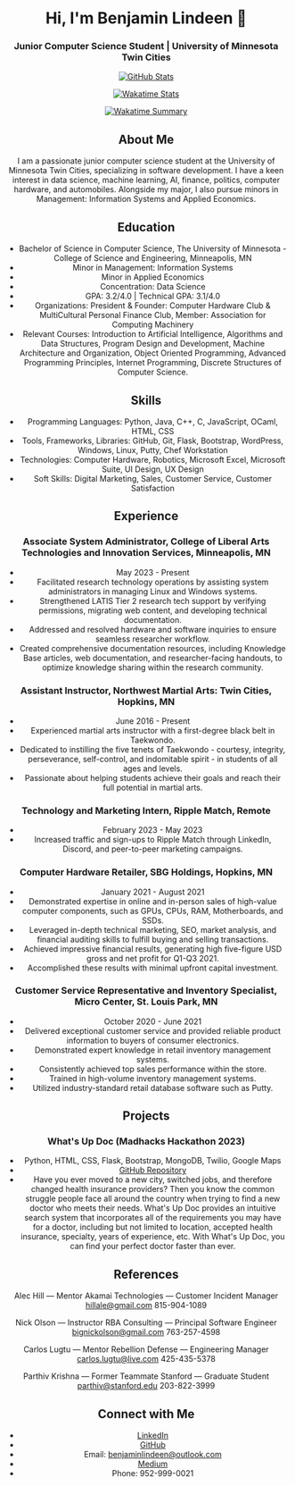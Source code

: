 <div align="center">

# Hi, I'm Benjamin Lindeen 👋

### Junior Computer Science Student | University of Minnesota Twin Cities

[![GitHub Stats](https://github-readme-stats.vercel.app/api?username=BenjaminLindeen&show_icons=true&theme=radical)](https://github.com/BenjaminLindeen)

[![Wakatime Stats](https://github-readme-stats.vercel.app/api/wakatime?username=BenjaminLindeen&theme=radical)](https://wakatime.com/@BenjaminLindeen)

[![Wakatime Summary](https://github-readme-stats.vercel.app/api/wakatime?username=BenjaminLindeen&theme=radical&layout=compact)](https://wakatime.com/@BenjaminLindeen)

## About Me

I am a passionate junior computer science student at the University of Minnesota Twin Cities, specializing in software development. I have a keen interest in data science, machine learning, AI, finance, politics, computer hardware, and automobiles. Alongside my major, I also pursue minors in Management: Information Systems and Applied Economics.

## Education

- Bachelor of Science in Computer Science, The University of Minnesota - College of Science and Engineering, Minneapolis, MN
- Minor in Management: Information Systems
- Minor in Applied Economics
- Concentration: Data Science
- GPA: 3.2/4.0 | Technical GPA: 3.1/4.0
- Organizations: President & Founder: Computer Hardware Club & MultiCultural Personal Finance Club, Member: Association for Computing Machinery
- Relevant Courses: Introduction to Artificial Intelligence, Algorithms and Data Structures, Program Design and Development, Machine Architecture and Organization, Object Oriented Programming, Advanced Programming Principles, Internet Programming, Discrete Structures of Computer Science.

## Skills

- Programming Languages: Python, Java, C++, C, JavaScript, OCaml, HTML, CSS 
- Tools, Frameworks, Libraries: GitHub, Git, Flask, Bootstrap, WordPress, Windows, Linux, Putty, Chef Workstation
- Technologies: Computer Hardware, Robotics, Microsoft Excel, Microsoft Suite, UI Design, UX Design 
- Soft Skills: Digital Marketing, Sales, Customer Service, Customer Satisfaction

## Experience

### Associate System Administrator, College of Liberal Arts Technologies and Innovation Services, Minneapolis, MN
- May 2023 - Present
- Facilitated research technology operations by assisting system administrators in managing Linux and Windows systems.
- Strengthened LATIS Tier 2 research tech support by verifying permissions, migrating web content, and developing technical documentation.
- Addressed and resolved hardware and software inquiries to ensure seamless researcher workflow.
- Created comprehensive documentation resources, including Knowledge Base articles, web documentation, and researcher-facing handouts, to optimize knowledge sharing within the research community.

### Assistant Instructor, Northwest Martial Arts: Twin Cities, Hopkins, MN
- June 2016 - Present
- Experienced martial arts instructor with a first-degree black belt in Taekwondo.
- Dedicated to instilling the five tenets of Taekwondo - courtesy, integrity, perseverance, self-control, and indomitable spirit - in students of all ages and levels.
- Passionate about helping students achieve their goals and reach their full potential in martial arts.

### Technology and Marketing Intern, Ripple Match, Remote
- February 2023 - May 2023
- Increased traffic and sign-ups to Ripple Match through LinkedIn, Discord, and peer-to-peer marketing campaigns.

### Computer Hardware Retailer, SBG Holdings, Hopkins, MN
- January 2021 - August 2021
- Demonstrated expertise in online and in-person sales of high-value computer components, such as GPUs, CPUs, RAM, Motherboards, and SSDs.
- Leveraged in-depth technical marketing, SEO, market analysis, and financial auditing skills to fulfill buying and selling transactions.
- Achieved impressive financial results, generating high five-figure USD gross and net profit for Q1-Q3 2021.
- Accomplished these results with minimal upfront capital investment.

### Customer Service Representative and Inventory Specialist, Micro Center, St. Louis Park, MN
- October 2020 - June 2021
- Delivered exceptional customer service and provided reliable product information to buyers of consumer electronics.
- Demonstrated expert knowledge in retail inventory management systems.
- Consistently achieved top sales performance within the store.
- Trained in high-volume inventory management systems.
- Utilized industry-standard retail database software such as Putty.

## Projects

### What's Up Doc (Madhacks Hackathon 2023)
- Python, HTML, CSS, Flask, Bootstrap, MongoDB, Twilio, Google Maps
- [GitHub Repository](https://github.com/Madhacks-2023-WhatsUpDoc)
- Have you ever moved to a new city, switched jobs, and therefore changed health insurance providers? Then you know the common struggle people face all around the country when trying to find a new doctor who meets their needs. What's Up Doc provides an intuitive search system that incorporates all of the requirements you may have for a doctor, including but not limited to location, accepted health insurance, specialty, years of experience, etc. With What's Up Doc, you can find your perfect doctor faster than ever.

## References

Alec Hill — Mentor
Akamai Technologies — Customer Incident Manager 
hillale@gmail.com
815-904-1089

Nick Olson — Instructor
RBA Consulting — Principal Software Engineer
bignickolson@gmail.com
763-257-4598

Carlos Lugtu — Mentor
Rebellion Defense — Engineering Manager
carlos.lugtu@live.com
425-435-5378

Parthiv Krishna — Former Teammate
Stanford — Graduate Student
parthiv@stanford.edu
203-822-3999

## Connect with Me

- [LinkedIn](https://www.linkedin.com/in/benjaminlindeen)
- [GitHub](https://github.com/BenjaminLindeen)
- Email: benjaminlindeen@outlook.com
- [Medium](https://medium.com/@benjaminlindeen)
- Phone: 952-999-0021

</div>
